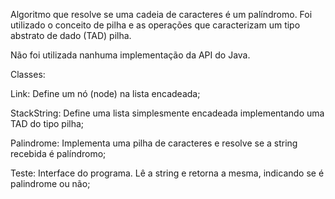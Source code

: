 Algoritmo que resolve se uma cadeia de caracteres é um palíndromo. Foi utilizado o conceito de pilha e as operações que caracterizam um tipo abstrato de dado (TAD) pilha.

Não foi utilizada nanhuma implementação da API do Java.

Classes:

  Link: Define um nó (node) na lista encadeada;

  StackString: Define uma lista simplesmente encadeada implementando uma TAD do tipo pilha;

  Palindrome: Implementa uma pilha de caracteres e resolve se a string recebida é palíndromo;

  Teste: Interface do programa. Lê a string e retorna a mesma, indicando se é palindrome ou não;
